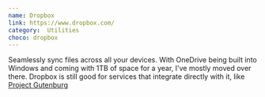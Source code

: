 ```yaml
---
name: Dropbox
link: https://www.dropbox.com/
category:  Utilities
choco: dropbox
---
```


Seamlessly sync files across all your devices.  With OneDrive being built into
Windows and coming with 1TB of space for a year, I've mostly moved over there.
Dropbox is still good for services that integrate directly with it, like
[Project Gutenburg](http://www.gutenberg.org/)

